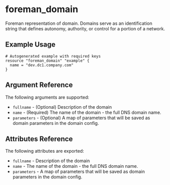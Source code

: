 
# foreman_domain


Foreman representation of domain. Domains serve as an identification string that defines autonomy, authority, or control for a portion of a network.


## Example Usage

```
# Autogenerated example with required keys
resource "foreman_domain" "example" {
  name = "dev.dc1.company.com"
}
```


## Argument Reference

The following arguments are supported:

- `fullname` - (Optional) Description of the domain
- `name` - (Required) The name of the domain - the full DNS domain name.
- `parameters` - (Optional) A map of parameters that will be saved as domain parameters in the domain config.


## Attributes Reference

The following attributes are exported:

- `fullname` - Description of the domain
- `name` - The name of the domain - the full DNS domain name.
- `parameters` - A map of parameters that will be saved as domain parameters in the domain config.

